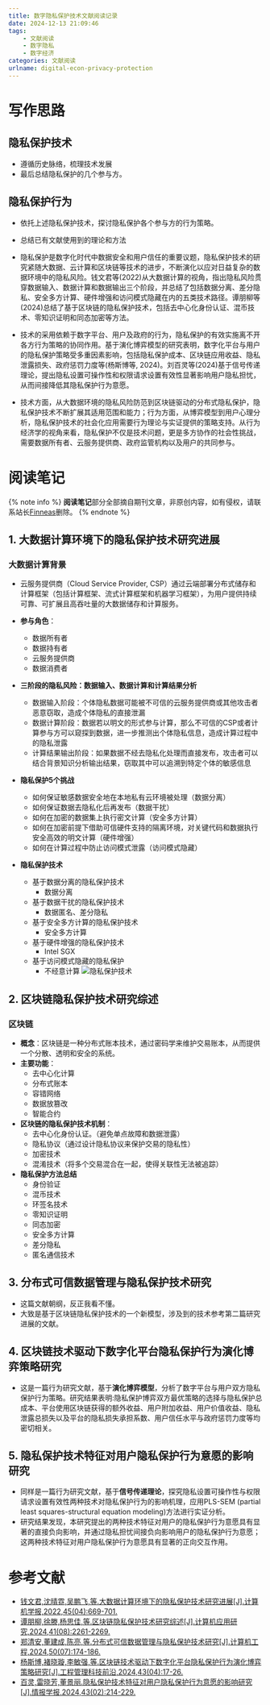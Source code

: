 ```yaml
---
title: 数字隐私保护技术文献阅读记录
date: 2024-12-13 21:09:46
tags: 
    - 文献阅读
    - 数字隐私
    - 数字经济
categories: 文献阅读
urlname: digital-econ-privacy-protection
---
```

# 写作思路
## 隐私保护技术
- 遵循历史脉络，梳理技术发展
- 最后总结隐私保护的几个参与方。
## 隐私保护行为
- 依托上述隐私保护技术，探讨隐私保护各个参与方的行为策略。
- 总结已有文献使用到的理论和方法

- 隐私保护是数字化时代中数据安全和用户信任的重要议题，隐私保护技术的研究紧随大数据、云计算和区块链等技术的进步，不断演化以应对日益复杂的数据环境中的隐私风险。钱文君等(2022)从大数据计算的视角，指出隐私风险贯穿数据输入、数据计算和数据输出三个阶段，并总结了包括数据分离、差分隐私、安全多方计算、硬件增强和访问模式隐藏在内的五类技术路径。谭朋柳等(2024)总结了基于区块链的隐私保护技术，包括去中心化身份认证、混币技术、零知识证明和同态加密等方法。
- 技术的采用依赖于数字平台、用户及政府的行为，隐私保护的有效实施离不开各方行为策略的协同作用。基于演化博弈模型的研究表明，数字化平台与用户的隐私保护策略受多重因素影响，包括隐私保护成本、区块链应用收益、隐私泄露损失、政府惩罚力度等(杨斯博等, 2024)。刘百灵等(2024)基于信号传递理论，提出隐私设置可操作性和权限请求设置有效性显著影响用户隐私担忧，从而间接降低其隐私保护行为意愿。
- 技术方面，从大数据环境的隐私风险防范到区块链驱动的分布式隐私保护，隐私保护技术不断扩展其适用范围和能力；行为方面，从博弈模型到用户心理分析，隐私保护技术的社会化应用需要行为理论与实证提供的策略支持。从行为经济学的视角来看，隐私保护不仅是技术问题，更是多方协作的社会性挑战，需要数据所有者、云服务提供商、政府监管机构以及用户的共同参与。


# 阅读笔记
{% note info %}
**阅读笔记**部分全部摘自期刊文章，非原创内容，如有侵权，请联系站长[Finneas](Finneasyuan@outlook.com)删除。
{% endnote %}
## 1. 大数据计算环境下的隐私保护技术研究进展

### 大数据计算背景
- 云服务提供商（Cloud Service Provider, CSP）通过云端部署分布式储存和计算框架（包括计算框架、流式计算框架和机器学习框架），为用户提供持续可靠、可扩展且高吞吐量的大数据储存和计算服务。
- **参与角色**：
    - 数据所有者
    - 数据持有者
    - 云服务提供商
    - 数据消费者

- **三阶段的隐私风险：数据输入、数据计算和计算结果分析**
    - 数据输入阶段：个体隐私数据可能被不可信的云服务提供商或其他攻击者恶意窃取，造成个体隐私的直接泄漏
    - 数据计算阶段：数据若以明文的形式参与计算，那么不可信的CSP或者计算参与方可以窥探到数据，进一步推测出个体隐私信息，造成计算过程中的隐私泄露
    - 计算结果输出阶段：如果数据不经去隐私化处理而直接发布，攻击者可以结合背景知识分析输出结果，窃取其中可以追溯到特定个体的敏感信息

- **隐私保护5个挑战**
     - 如何保证敏感数据安全地在本地私有云环境被处理（数据分离）
     - 如何保证数据去隐私化后再发布（数据干扰）
     - 如何在加密的数据集上执行密文计算（安全多方计算）
     - 如何在加密前提下借助可信硬件支持的隔离环境，对关键代码和数据执行安全高效的明文计算（硬件增强）
     - 如何在计算过程中防止访问模式泄露（访问模式隐藏）
- **隐私保护技术**
    - 基于数据分离的隐私保护技术
        - 数据分离
    - 基于数据干扰的隐私保护技术
        - 数据匿名、差分隐私
    - 基于安全多方计算的隐私保护技术
        - 安全多方计算
    - 基于硬件增强的隐私保护技术
        - Intel SGX
    - 基于访问模式隐藏的隐私保护
        - 不经意计算
![隐私保护技术](https://kns.cnki.net/nzkhtml/resource/CJFD/JSJX202204001/images/JSJX202204001_04900.jpg)

## 2. 区块链隐私保护技术研究综述
### 区块链
- **概念**：区块链是一种分布式账本技术，通过密码学来维护交易账本，从而提供一个分散、透明和安全的系统。
- **主要功能**：
    - 去中心化计算
    - 分布式账本
    - 容错网络
    - 数据放篡改
    - 智能合约
- **区块链的隐私保护技术机制**：
    - 去中心化身份认证。（避免单点故障和数据泄露）
    - 隐私协议（通过设计隐私协议来保护交易的隐私性）
    - 加密技术
    - 混淆技术（将多个交易混合在一起，使得关联性无法被追踪）
- **隐私保护方法总结**
    - 身份验证
    - 混币技术
    - 环签名技术
    - 零知识证明
    - 同态加密
    - 安全多方计算
    - 差分隐私
    - 匿名通信技术

## 3. 分布式可信数据管理与隐私保护技术研究
- 这篇文献朝纲，反正我看不懂。
- 大致是基于区块链隐私保护技术的一个新模型，涉及到的技术参考第二篇研究进展的文献。

## 4. 区块链技术驱动下数字化平台隐私保护行为演化博弈策略研究
- 这是一篇行为研究文献，基于**演化博弈模型**，分析了数字平台与用户双方隐私保护行为策略。研究结果表明:隐私保护博弈双方最优策略的选择与隐私保护总成本、平台使用区块链获得的额外收益、用户附加收益、用户价值收益、隐私泄露总损失以及平台的隐私损失承担系数、用户信任水平与政府惩罚力度等均密切相关。

## 5. 隐私保护技术特征对用户隐私保护行为意愿的影响研究
- 同样是一篇行为研究文献，基于**信号传递理论**，探究隐私设置可操作性与权限请求设置有效性两种技术对隐私保护行为的影响机理，应用PLS-SEM (partial least squares-structural equation modeling)方法进行实证分析。
- 研究结果发现，本研究提出的两种技术特征对用户的隐私保护行为意愿具有显著的直接负向影响，并通过隐私担忧间接负向影响用户的隐私保护行为意愿；这两种技术特征对用户隐私保护行为意愿具有显著的正向交互作用。




# 参考文献
- [钱文君,沈晴霓,吴鹏飞,等.大数据计算环境下的隐私保护技术研究进展[J].计算机学报,2022,45(04):669-701.](https://kns.cnki.net/kcms2/article/abstract?v=_f4imrocbXkx9eJpIbpBoG8KukAxlg9vicGMFt3PMCjWYYO9FJwfrHfQ_ygHsgi-aNNEAkAVfCgeIK4UMfPVuqFLrHj6aM7pMU9UwVWghXYJQhPTBvcXwUCMnvqvyqqhR-Lu7YYWBIZldw0BJylZPZfBZdfrgtCXdLlyTjbghKWKb0cvo_IM26J-G5ln0T5T&uniplatform=NZKPT&language=CHS)
- [谭朋柳,徐滕,杨思佳,等.区块链隐私保护技术研究综述[J].计算机应用研究,2024,41(08):2261-2269.](https://kns.cnki.net/kcms2/article/abstract?v=_f4imrocbXn9GGt2Dse1B7O-jImNKYDf0jwBD4WXcnHXyNBr5yGXujGCn2bE-4ueuRrjXfNkorqrBcZ16I1i-hGVWEyc12lcf3wW6CdZjI0SDHQjEpNXLjQsVkHkyCgs0AL_J0sEu3JZOeFb4kjXKWnrVTk5lWAjaWWXABk6sxg1XA1tsKOq93OLIeLXBbU6&uniplatform=NZKPT&language=CHS)
- [郑清安,董建成,陈亮,等.分布式可信数据管理与隐私保护技术研究[J].计算机工程,2024,50(07):174-186.](https://kns.cnki.net/nzkhtml/xmlRead/xml.html?pageType=web&fileName=JSJC202407019&tableName=CJFDTOTAL&dbCode=CJFD&topic=&fileSourceType=1&taskId=&from=&groupId=&appId=KNS_BASIC_PSMC&act=&customReading=&invoice=ckOX7XcFM+AuztNGd8siz1oFJ5Io6272J6ISLBpik51ncR5y8nRRyNiuF5rYvNisx+mjsgsJbVyNjcvmSgByW1ASjqmX1cruqm8/4cWUdB5kmmrn2PwiCtv/+yAGsV1wR4acalaRLgaoFRe+Ph9rqwvfBRwaMBw/D00oRwjsR6A=)
- [杨斯博,褚晓璇,李敏强,等.区块链技术驱动下数字化平台隐私保护行为演化博弈策略研究[J].工程管理科技前沿,2024,43(04):17-26.](https://kns.cnki.net/kcms2/article/abstract?v=_f4imrocbXlfUjrnh7FtzwXUXax9jfD0_6wyXb4d0i3ZM4Ew7Ku7fnSxHe1xtr1d5x8wqXKWDDVLfXn3_CNaS_GRnXl0hb4Hx400Iwxxnaq5tmjvoN_U1XyvsZRWp2ojCkXvV9Nsjym5lDddSykixAigYJbPcxEq8FGnQb9StMcdBSU9Fy_3s9ZjMaLZOvHy&uniplatform=NZKPT&language=CHS)
- [百灵,雷晓芳,董景丽.隐私保护技术特征对用户隐私保护行为意愿的影响研究[J].情报学报,2024,43(02):214-229.](https://kns.cnki.net/kcms2/article/abstract?v=_f4imrocbXlYvLkzclvqQ7mB4bmX-2TLp3zxOzgEDtduh2-1duU85VgEn_npiGBplo8D0K_eCssLJY8Q_KwtT_R-5G4QjfirRmvUOWUnCmdPGrHQrU95BQGL9tX8dnwQuX0hiewIXDhoDzfBj0VkmoGKBHfNaG3FKCRZ3fiJO6BHV_RY57v07DMj8LoGYuB6&uniplatform=NZKPT&language=CHS)

